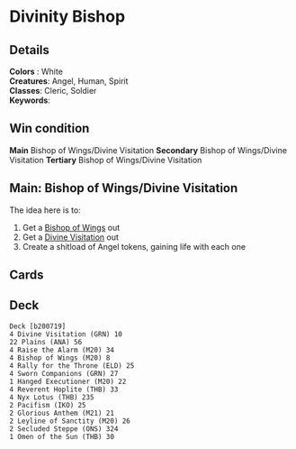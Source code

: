 # Divinity Bishop

## Details
**Colors** : White<br>
**Creatures**: Angel, Human, Spirit<br>
**Classes**: Cleric, Soldier<br>
**Keywords**: <br>

## Win condition
**Main**
Bishop of Wings/Divine Visitation
**Secondary**
Bishop of Wings/Divine Visitation
**Tertiary**
Bishop of Wings/Divine Visitation

## Main: Bishop of Wings/Divine Visitation
The idea here is to:
1. Get a [Bishop of Wings](https://gatherer.wizards.com/Pages/Card/Details.aspx?multiverseid=466762) out
2. Get a [Divine Visitation](https://gatherer.wizards.com/Pages/Card/Details.aspx?multiverseid=452760) out
3. Create a shitload of Angel tokens, gaining life with each one

## Cards

## Deck
```
Deck [b200719]
4 Divine Visitation (GRN) 10
22 Plains (ANA) 56
4 Raise the Alarm (M20) 34
4 Bishop of Wings (M20) 8
4 Rally for the Throne (ELD) 25
4 Sworn Companions (GRN) 27
1 Hanged Executioner (M20) 22
4 Reverent Hoplite (THB) 33
4 Nyx Lotus (THB) 235
2 Pacifism (IKO) 25
2 Glorious Anthem (M21) 21
2 Leyline of Sanctity (M20) 26
2 Secluded Steppe (ONS) 324
1 Omen of the Sun (THB) 30

```